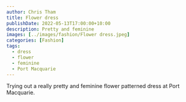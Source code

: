 ```yaml
---
author: Chris Tham
title: Flower dress
publishDate: 2022-05-13T17:00:00+10:00
description: Pretty and feminine
images: [../images/fashion/Flower dress.jpeg]
categories: [Fashion]
tags:
  - dress
  - flower
  - feminine
  - Port Macquarie
---
```


Trying out a really pretty and feminine flower patterned dress at Port
Macquarie.
